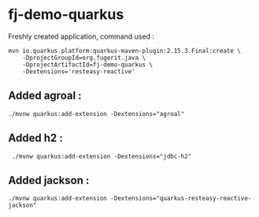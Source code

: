 # fj-demo-quarkus

Freshly created application, command used : 

```
mvn io.quarkus.platform:quarkus-maven-plugin:2.15.3.Final:create \
	-DprojectGroupId=org.fugerit.java \
	-DprojectArtifactId=fj-demo-quarkus \
	-Dextensions='resteasy-reactive'
```

## Added agroal  :

```
./mvnw quarkus:add-extension -Dextensions="agroal"
```


## Added h2 : 

```
 ./mvnw quarkus:add-extension -Dextensions="jdbc-h2"
```


## Added jackson : 

```
./mvnw quarkus:add-extension -Dextensions="quarkus-resteasy-reactive-jackson"
```


 
